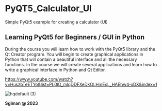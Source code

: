 # PyQT5_Calculator_UI
Simple PyQt5 example for creating a calculator (UI)

## Learning PyQt5 for Beginners / GUI in Python

During the course you will learn how to work with the PyQt5 library and the Qt Creator program. 
You will begin to create graphical applications in Python that will contain a beautiful interface and all the necessary functions. 
In the course we will create several applications and learn how to write a graphical interface in Python and Qt Editor.

https://www.youtube.com/watch?v=HuszbTeETYo&list=PL0lO_mIqDDFXeDkOLHmEsL_HAEhw4-xDX&index=1

![hqdefault (3)](https://github.com/sgiman/PyQT5_Calculator_UI/assets/7030369/31658b2f-2db6-489d-a39d-edff789e2dd5)


**Sgiman @ 2023**


